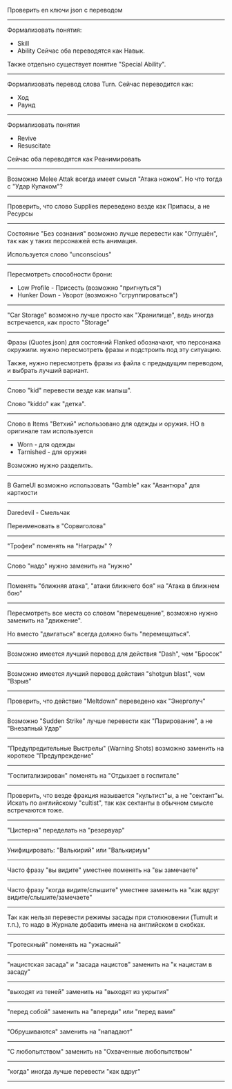 Проверить en ключи json с переводом

---

Формализовать понятия:
- Skill
- Ability
Сейчас оба переводятся как Навык.

Также отдельно существует понятие "Special Ability".

---

Формализовать перевод слова Turn. Сейчас переводится как:
- Ход
- Раунд

---

Формализовать понятия
- Revive
- Resuscitate

Сейчас оба переводятся как Реанимировать

---

Возможно Melee Attak всегда имеет смысл "Атака ножом". Но что тогда с "Удар Кулаком"?

---

Проверить, что слово Supplies переведено везде как Припасы, а не Ресурсы

---

Состояние "Без сознания" возможно лучше перевести как "Оглушён", так как у таких персонажей есть анимация.

Используется слово "unconscious"

---

Пересмотреть способности брони:
- Low Profile - Присесть (возможно "пригнуться")
- Hunker Down - Уворот (возможно "сгруппироваться")

---

"Car Storage" возможно лучше просто как "Хранилище", ведь иногда встречается, как просто "Storage"

---

Фразы (Quotes.json) для состояний Flanked обозначают, что персонажа окружили.
нужно пересмотреть фразы и подстроить под эту ситуацию.

Также, нужно пересмотреть фразы из файла с предыдущим переводом, и выбрать лучший вариант.

---

Слово "kid" перевести везде как малыш".

Слово "kiddo" как "детка".

---

Слово в Items "Ветхий" использовано для одежды и оружия. НО в оригинале там используется
- Worn - для одежды
- Tarnished - для оружия

Возможно нужно разделить.

---

В GameUI возможно использовать "Gamble" как "Авантюра" для карткости

---

Daredevil - Смельчак

Переименовать в "Сорвиголова"

---

"Трофеи" поменять на "Награды" ?

---

Слово "надо" нужно заменить на "нужно"

---

Поменять "ближняя атака", "атаки ближнего боя" на "Атака в ближнем бою"

---

Пересмотреть все места со словом "перемещение", возможно нужно заменить на "движение".

Но вместо "двигаться" всегда должно быть "перемещаться".

---

Возможно имеется лучший перевод для действия "Dash", чем "Бросок"

---

Возможно имеется лучший перевод действия "shotgun blast", чем "Взрыв"

---

Проверить, что действие "Meltdown" переведено как "Энерголуч"

---

Возможно "Sudden Strike" лучше перевести как "Парирование", а не "Внезапный Удар"

---

"Предупредительные Выстрелы" (Warning Shots) возможно заменить на короткое "Предупреждение"

---

"Госпитализирован" поменять на "Отдыхает в госпитале"

---

Проверить, что везде фракция называется "культист"ы, а не "сектант"ы. Искать по английскому "cultist", так как сектанты в обычном смысле встречаются тоже.

---

"Цистерна" переделать на "резервуар"

---

Унифицировать: "Валькирий" или "Валькириум"

---

Часто фразу "вы видите" уместнее поменять на "вы замечаете"

---

Часто фразу "когда видите/слышите" уместнее заменить на "как вдруг видите/слышите/замечаете"

---

Так как нельзя перевести режимы засады при столкновении (Tumult и т.п.), то надо в Журнале добавить имена на английском в скобках.

---

"Гротескный" поменять на "ужасный"

---

"нацистская засада" и "засада нацистов" заменить на "к нацистам в засаду"

---

"выходят из теней" заменить на "выходят из укрытия"

---

"перед собой" заменить на "впереди" или "перед вами"

---

"Обрушиваются" заменить на "нападают"

---

"С любопытством" заменить на "Охваченные любопытством"

---

"когда" иногда лучше перевести "как вдруг"

---

